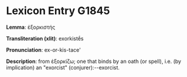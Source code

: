 # Lexicon Entry G1845

**Lemma**: ἐξορκιστής

**Transliteration (xlit)**: exorkistḗs

**Pronunciation**: ex-or-kis-tace'

**Description**:
from ἐξορκίζω; one that binds by an oath (or spell), i.e. (by implication) an "exorcist" (conjurer):--exorcist.
